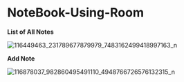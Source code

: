 # NoteBook-Using-Room

**List of All Notes**

![116449463_231789677879979_7483162499418997163_n](https://user-images.githubusercontent.com/38191133/88969581-5d9f8080-d2b1-11ea-90c0-73fb701e5e24.jpg)

**Add Note**


![116878037_982860495491110_4948766726576132315_n](https://user-images.githubusercontent.com/38191133/88969579-5d06ea00-d2b1-11ea-9ab2-96bd854f4236.jpg)
